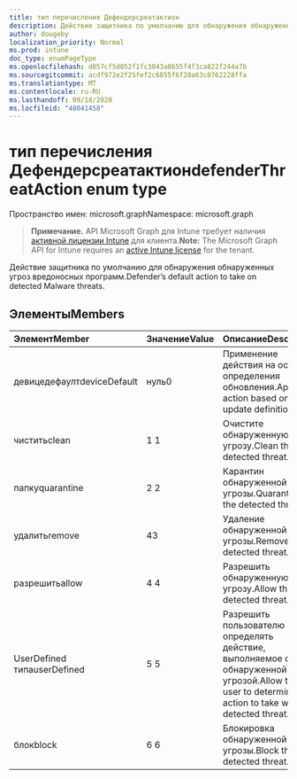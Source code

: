 ```yaml
---
title: тип перечисления Дефендерсреатактион
description: Действие защитника по умолчанию для обнаружения обнаруженных угроз вредоносных программ.
author: dougeby
localization_priority: Normal
ms.prod: intune
doc_type: enumPageType
ms.openlocfilehash: d057cf5d052f1fc3043a0b55f4f3ca822f244a7b
ms.sourcegitcommit: acdf972e2f25fef2c6855f6f28a63c0762228ffa
ms.translationtype: MT
ms.contentlocale: ru-RU
ms.lasthandoff: 09/18/2020
ms.locfileid: "48041458"
---
```

# <a name="defenderthreataction-enum-type"></a><span data-ttu-id="5f567-103">тип перечисления Дефендерсреатактион</span><span class="sxs-lookup"><span data-stu-id="5f567-103">defenderThreatAction enum type</span></span>

<span data-ttu-id="5f567-104">Пространство имен: microsoft.graph</span><span class="sxs-lookup"><span data-stu-id="5f567-104">Namespace: microsoft.graph</span></span>

> <span data-ttu-id="5f567-105">**Примечание.** API Microsoft Graph для Intune требует наличия [активной лицензии Intune](https://go.microsoft.com/fwlink/?linkid=839381) для клиента.</span><span class="sxs-lookup"><span data-stu-id="5f567-105">**Note:** The Microsoft Graph API for Intune requires an [active Intune license](https://go.microsoft.com/fwlink/?linkid=839381) for the tenant.</span></span>

<span data-ttu-id="5f567-106">Действие защитника по умолчанию для обнаружения обнаруженных угроз вредоносных программ.</span><span class="sxs-lookup"><span data-stu-id="5f567-106">Defender’s default action to take on detected Malware threats.</span></span>

## <a name="members"></a><span data-ttu-id="5f567-107">Элементы</span><span class="sxs-lookup"><span data-stu-id="5f567-107">Members</span></span>
|<span data-ttu-id="5f567-108">Элемент</span><span class="sxs-lookup"><span data-stu-id="5f567-108">Member</span></span>|<span data-ttu-id="5f567-109">Значение</span><span class="sxs-lookup"><span data-stu-id="5f567-109">Value</span></span>|<span data-ttu-id="5f567-110">Описание</span><span class="sxs-lookup"><span data-stu-id="5f567-110">Description</span></span>|
|:---|:---|:---|
|<span data-ttu-id="5f567-111">девицедефаулт</span><span class="sxs-lookup"><span data-stu-id="5f567-111">deviceDefault</span></span>|<span data-ttu-id="5f567-112">нуль</span><span class="sxs-lookup"><span data-stu-id="5f567-112">0</span></span>|<span data-ttu-id="5f567-113">Применение действия на основе определения обновления.</span><span class="sxs-lookup"><span data-stu-id="5f567-113">Apply action based on the update definition.</span></span>|
|<span data-ttu-id="5f567-114">чистить</span><span class="sxs-lookup"><span data-stu-id="5f567-114">clean</span></span>|<span data-ttu-id="5f567-115">1 </span><span class="sxs-lookup"><span data-stu-id="5f567-115">1</span></span>|<span data-ttu-id="5f567-116">Очистите обнаруженную угрозу.</span><span class="sxs-lookup"><span data-stu-id="5f567-116">Clean the detected threat.</span></span>|
|<span data-ttu-id="5f567-117">папку</span><span class="sxs-lookup"><span data-stu-id="5f567-117">quarantine</span></span>|<span data-ttu-id="5f567-118">2 </span><span class="sxs-lookup"><span data-stu-id="5f567-118">2</span></span>|<span data-ttu-id="5f567-119">Карантин обнаруженной угрозы.</span><span class="sxs-lookup"><span data-stu-id="5f567-119">Quarantine the detected threat.</span></span>|
|<span data-ttu-id="5f567-120">удалить</span><span class="sxs-lookup"><span data-stu-id="5f567-120">remove</span></span>|<span data-ttu-id="5f567-121">4</span><span class="sxs-lookup"><span data-stu-id="5f567-121">3</span></span>|<span data-ttu-id="5f567-122">Удаление обнаруженной угрозы.</span><span class="sxs-lookup"><span data-stu-id="5f567-122">Remove the detected threat.</span></span>|
|<span data-ttu-id="5f567-123">разрешить</span><span class="sxs-lookup"><span data-stu-id="5f567-123">allow</span></span>|<span data-ttu-id="5f567-124">4 </span><span class="sxs-lookup"><span data-stu-id="5f567-124">4</span></span>|<span data-ttu-id="5f567-125">Разрешить обнаруженную угрозу.</span><span class="sxs-lookup"><span data-stu-id="5f567-125">Allow the detected threat.</span></span>|
|<span data-ttu-id="5f567-126">UserDefined типа</span><span class="sxs-lookup"><span data-stu-id="5f567-126">userDefined</span></span>|<span data-ttu-id="5f567-127">5 </span><span class="sxs-lookup"><span data-stu-id="5f567-127">5</span></span>|<span data-ttu-id="5f567-128">Разрешить пользователю определять действие, выполняемое с обнаруженной угрозой.</span><span class="sxs-lookup"><span data-stu-id="5f567-128">Allow the user to determine the action to take with the detected threat.</span></span>|
|<span data-ttu-id="5f567-129">блок</span><span class="sxs-lookup"><span data-stu-id="5f567-129">block</span></span>|<span data-ttu-id="5f567-130">6 </span><span class="sxs-lookup"><span data-stu-id="5f567-130">6</span></span>|<span data-ttu-id="5f567-131">Блокировка обнаруженной угрозы.</span><span class="sxs-lookup"><span data-stu-id="5f567-131">Block the detected threat.</span></span>|









